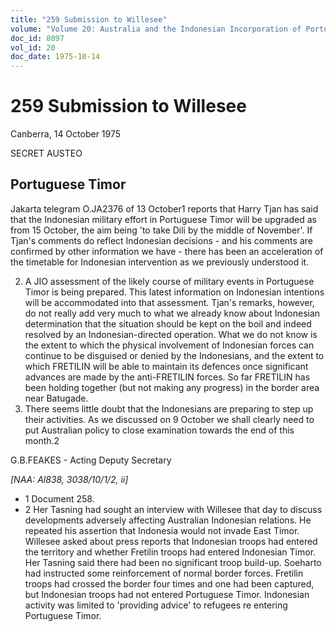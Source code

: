 ```yaml
---
title: "259 Submission to Willesee"
volume: "Volume 20: Australia and the Indonesian Incorporation of Portuguese Timor, 1974-1976"
doc_id: 8097
vol_id: 20
doc_date: 1975-10-14
---
```


# 259 Submission to Willesee

Canberra, 14 October 1975

SECRET AUSTEO

## Portuguese Timor

Jakarta telegram O.JA2376 of 13 October1 reports that Harry Tjan has said that the Indonesian military effort in Portuguese Timor will be upgraded as from 15 October, the aim being 'to take Dili by the middle of November'. If Tjan's comments do reflect Indonesian decisions - and his comments are confirmed by other information we have - there has been an acceleration of the timetable for Indonesian intervention as we previously understood it.

  2. A JIO assessment of the likely course of military events in Portuguese Timor is being prepared. This latest information on Indonesian intentions will be accommodated into that assessment. Tjan's remarks, however, do not really add very much to what we already know about Indonesian determination that the situation should be kept on the boil and indeed resolved by an Indonesian-directed operation. What we do not know is the extent to which the physical involvement of Indonesian forces can continue to be disguised or denied by the Indonesians, and the extent to which FRETILIN will be able to maintain its defences once significant advances are made by the anti-FRETILIN forces. So far FRETILIN has been holding together (but not making any progress) in the border area near Batugade.
  3. There seems little doubt that the Indonesians are preparing to step up their activities. As we discussed on 9 October we shall clearly need to put Australian policy to close examination towards the end of this month.2



G.B.FEAKES - Acting Deputy Secretary

_[NAA: Al838, 3038/10/1/2, ii]_

  * 1 Document 258.
  * 2 Her Tasning had sought an interview with Willesee that day to discuss developments adversely affecting Australian­ Indonesian relations. He repeated his assertion that Indonesia would not invade East Timor. Willesee asked about press reports that Indonesian troops had entered the territory and whether Fretilin troops had entered Indonesian Timor. Her Tasning said there had been no significant troop build-up. Soeharto had instructed some reinforcement of normal border forces. Fretilin troops had crossed the border four times and one had been captured, but Indonesian troops had not entered Portuguese Timor. Indonesian activity was limited to 'providing advice' to refugees re­ entering Portuguese Timor.


